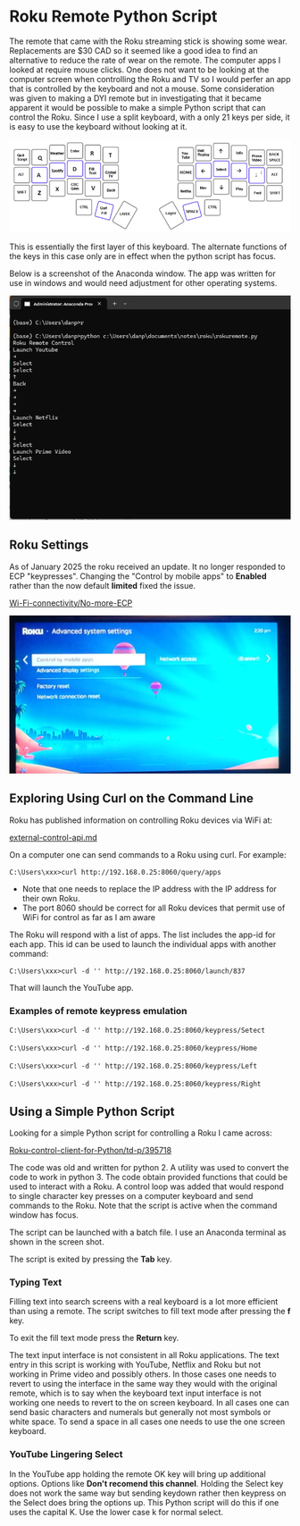 # Roku Remote Python Script

The remote that came with the Roku streaming stick is showing some wear. Replacements are $30 CAD so it seemed like a good 
idea to find an alternative to reduce the rate of wear on the remote. The computer apps I looked at require mouse clicks. One does
not want to be looking at the computer screen when controlling the Roku and TV so I would perfer an app that is controlled by the keyboard and not a mouse.
Some consideration was given to making a DYI remote but in investigating that it became apparent it would be possible to make a simple Python script that 
can control the Roku. Since I use a split keyboard, with a only 21 keys per side, it is easy to use the keyboard without looking at it.

![](image/keys.png)

This is essentially the first layer of this keyboard. The alternate functions of the keys in this case only are in effect when the python script has focus.

Below is a screenshot of the Anaconda window. The app was written for use in windows and would need adjustment for other operating systems.

![](commandLine.png)

## Roku Settings

As of January 2025 the roku received an update. It no longer responded to ECP "keypresses". Changing the 
"Control by mobile apps" to **Enabled** rather than the now default **limited** fixed the issue.

[Wi-Fi-connectivity/No-more-ECP](https://community.roku.com/t5/Wi-Fi-connectivity/No-more-ECP-or-how-to-loses-customers-in-a-single-update/td-p/1033350)

![](image/settings.png)

## Exploring Using Curl on the Command Line

Roku has published information on controlling Roku devices via WiFi at:

[external-control-api.md](https://developer.roku.com/en-ca/docs/developer-program/dev-tools/external-control-api.md)

On a computer one can send commands to a Roku using curl. For example:

````
C:\Users\xxx>curl http://192.168.0.25:8060/query/apps
````

* Note that one needs to replace the IP address with the IP address for their own Roku.
* The port 8060 should be correct for all Roku devices that permit use of WiFi for control as far as I am aware

The Roku will respond with a list of apps. The list includes the app-id for each app. This id can be used to 
launch the individual apps with another command:

````
C:\Users\xxx>curl -d '' http://192.168.0.25:8060/launch/837
````

That will launch the YouTube app.

### Examples of remote keypress emulation

~~~~
C:\Users\xxx>curl -d '' http://192.168.0.25:8060/keypress/Setect

C:\Users\xxx>curl -d '' http://192.168.0.25:8060/keypress/Home

C:\Users\xxx>curl -d '' http://192.168.0.25:8060/keypress/Left

C:\Users\xxx>curl -d '' http://192.168.0.25:8060/keypress/Right
~~~~

## Using a Simple Python Script

Looking for a simple Python script for controlling a Roku I came across:

[Roku-control-client-for-Python/td-p/395718](https://community.roku.com/t5/Roku-Developer-Program/Roku-control-client-for-Python/td-p/395718)

The code was old and written for python 2. A utility was used to convert the code to work in python 3.
The code obtain provided functions that could be used to interact with a Roku. A control loop was added that would
respond to single character key presses on a computer keyboard and send commands to the Roku. Note that the script 
is active when the command window has focus.

The script can be launched with a batch file. I use an Anaconda terminal as shown in the screen shot.

The script is exited by pressing the **Tab** key.

### Typing Text

Filling text into search screens with a real keyboard is a lot more efficient than using a remote. The script switches to fill text mode
after pressing the **f** key. 

To exit the fill text mode press the **Return** key.

The text input interface is not consistent in all Roku applications. The text entry in this script is working with YouTube, Netflix and Roku but not
working in Prime video and possibly others. In those cases one needs to revert to using the interface in the same way they would with the original remote, which 
is to say when the keyboard text input interface is not working one needs to revert to the on screen keyboard. In all cases one can send basic characters and numerals 
but generally not most symbols or white space. To send a space in all cases one needs to use the one screen keyboard.

### YouTube Lingering Select

In the YouTube app holding the remote OK key will bring up additional options. Options like **Don't recomend this channel**. 
Holding the Select key does not work the same way but sending keydown rather then keypress on the Select does bring the options up. This Python 
script will do this if one uses the capital K. Use the lower case k for normal select.
